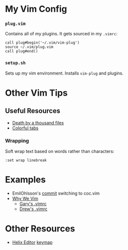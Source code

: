 
My Vim Config
================================================================================

### `plug.vim`
Contains all of my plugins. It gets sourced in my `.vimrc`:

```vim
call plug#begin('~/.vim/vim-plug')
source ~/.vim/plug.vim
call plug#end()
```

### `setup.sh`
Sets up my vim environment. Installs `vim-plug` and plugins.


Other Vim Tips
================================================================================

Useful Resources
--------------------------------------------------------------------------------
- [Death by a thousand files](https://vimways.org/2018/death-by-a-thousand-files/)
- [Colorful tabs](https://www.reddit.com/r/vim/comments/o122wu/how_to_change_the_tabpage_color_or_write_a_plugin/h1z9udu?utm_source=share&utm_medium=web2x&context=3)


### Wrapping
Soft wrap text based on words rather than characters:
```vim
:set wrap linebreak
```


Examples
================================================================================
- EmilOhlsson's [commit](https://github.com/EmilOhlsson/myconf/commit/8b56997713da7e3cb5746a807114aebf812c5075) switching to coc.vim
- [Why We Vim](https://changelog.com/podcast/450)
  - [Gary's .vimrc](https://github.com/garybernhardt/dotfiles/blob/main/.vimrc)
  - [Drew's .vimrc](https://github.com/nelstrom/dotfiles/blob/master/vimrc)


Other Resources
================================================================================
- [Helix Editor](https://github.com/helix-editor/helix) [keymap](https://docs.helix-editor.com/keymap.html)


[modeline]: # (vim: set fenc=utf-8 linebreak wrap spell spl=en:)

